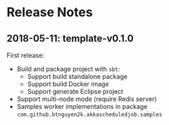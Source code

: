 # Release Notes

## 2018-05-11: template-v0.1.0

First release:

- Build and package project with `sbt`:
  - Support build standalone package
  - Support build Docker image
  - Support generate Eclipse project
- Support multi-node mode (require Redis server)
- Samples worker implementations in package `com.github.btnguyen2k.akkascheduledjob.samples`
